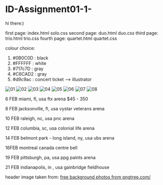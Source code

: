 # ID-Assignment01-1-
hi there:)


first page: index.html      solo.css
second page: duo.html       duo.css
third page: trio.html       trio.css
fourth page: quartet.html   quartet.css



colour choice:
1. #0B0C0D : black
2. #FFFFFF : white
3. #717c7D : gray 
4. #C6CAD2 : gray
5. #d9c9ac : concert ticket --> illustrator



<img id="imageA" src = "https://www.testicanzone.com/wp-content/uploads/2018/11/Imagine-Dragons.jpg" alt="01">
<img id="imageB" src = "https://mlzzztbq0fer.i.optimole.com/vjR4xuE.HOTB~474a6/w:970/h:350/q:55/rt:fill/g:sm/https://www.ticketnews.com/wp-content/uploads/imagine-dragons-e1631110741590.jpg" alt="02">
<img id="imageC" src = "https://imagesvc.meredithcorp.io/v3/mm/image?q=85&c=sc&poi=face&w=2000&h=1000&url=https%3A%2F%2Fstatic.onecms.io%2Fwp-content%2Fuploads%2Fsites%2F6%2F2017%2F09%2Fgettyimages-699356866-2000.jpg" alt="03">
<img id="imageD" src = "https://celebrityaccess.com/wp-content/uploads/2020/08/ImagineDragons-720x720-190123.jpg" alt="04">
<img id="imageE" src = "https://pbs.twimg.com/media/DXXpsYFU0AAh9Pa.jpg" alt="05">
<img id="imageF" src = "https://i.scdn.co/image/ab67706f000000035324fd190d03c6f3160c9bc8" alt="06">
<img id="imageG" src = "https://headlineplanet.com/home/wp-content/uploads/2017/10/Imagine-Dragons-LNSM.jpg" alt="07">
<img id="imageH" src = "https://img.discogs.com/inlrS1BUhZ8K1AOBItTlh2j072c=/fit-in/600x595/filters:strip_icc():format(jpeg):mode_rgb():quality(90)/discogs-images/R-3849802-1346812950-6695.jpeg.jpg" alt="08">



6 FEB 
miami, fl, usa
ftx arena
$45 - 350

8 FEB 
jacksonville, fl, usa
vystar veterans arena

10 FEB
raleigh, nc, usa
pnc arena 

12 FEB
columbia, sc, usa
colonial life arena 

14 FEB
belmont park - long island, ny, usa
ubs arena 

16FEB
montreal canada
centre bell


19 FEB
pittsburgh, pa, usa
ppg paints arena 

21 FEB
indianapolis, in , usa
gainbridge fieldhouse


header image taken from:
 <a href='https://pngtree.com/free-backgrounds'>free background photos from pngtree.com/</a>